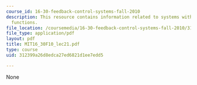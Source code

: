 ```yaml
---
course_id: 16-30-feedback-control-systems-fall-2010
description: This resource contains information related to systems with nonlinear
  functions.
file_location: /coursemedia/16-30-feedback-control-systems-fall-2010/312399a26d8edca27ed6821d1ee7edd5_MIT16_30F10_lec21.pdf
file_type: application/pdf
layout: pdf
title: MIT16_30F10_lec21.pdf
type: course
uid: 312399a26d8edca27ed6821d1ee7edd5

---
```

None
